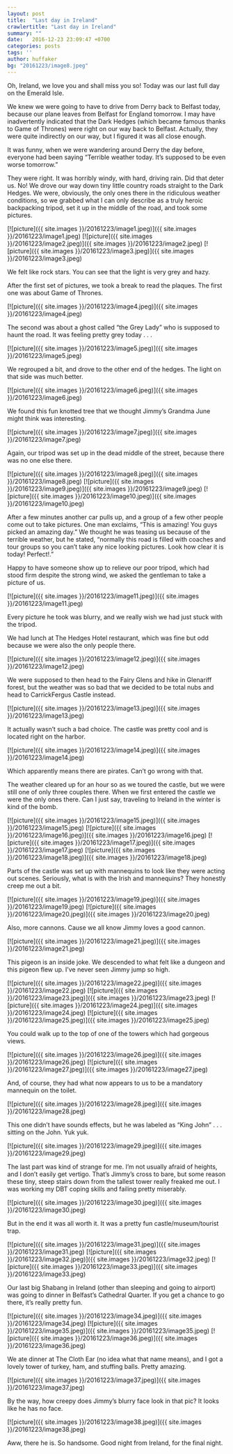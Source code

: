 ```yaml
---
layout: post
title:  "Last day in Ireland"
crawlertitle: "Last day in Ireland"
summary: ""
date:   2016-12-23 23:09:47 +0700
categories: posts
tags: ''
author: huffaker
bg: "20161223/image8.jpeg"
---
```


Oh, Ireland, we love you and shall miss you so! Today was our last full day on the Emerald Isle.

We knew we were going to have to drive from Derry back to Belfast today, because our plane leaves from Belfast for England tomorrow. I may have inadvertently indicated that the Dark Hedges (which became famous thanks to Game of Thrones) were right on our way back to Belfast. Actually, they were quite indirectly on our way, but I figured it was all close enough.

It was funny, when we were wandering around Derry the day before, everyone had been saying “Terrible weather today. It’s supposed to be even worse tomorrow.” 

They were right. It was horribly windy, with hard, driving rain. Did that deter us. No! We drove our way down tiny little country roads straight to the Dark Hedges. We were, obviously, the only ones there in the ridiculous weather conditions, so we grabbed what I can only describe as a truly heroic backpacking tripod, set it up in the middle of the road, and took some pictures.
 
[![picture]({{ site.images }}/20161223/image1.jpeg)]({{ site.images }}/20161223/image1.jpeg)
[![picture]({{ site.images }}/20161223/image2.jpeg)]({{ site.images }}/20161223/image2.jpeg)
[![picture]({{ site.images }}/20161223/image3.jpeg)]({{ site.images }}/20161223/image3.jpeg)
  
We felt like rock stars. You can see that the light is very grey and hazy.

After the first set of pictures, we took a break to read the plaques. The first one was about Game of Thrones.
 
[![picture]({{ site.images }}/20161223/image4.jpeg)]({{ site.images }}/20161223/image4.jpeg)

The second was about a ghost called “the Grey Lady” who is supposed to haunt the road. It was feeling pretty grey today . . .
 
[![picture]({{ site.images }}/20161223/image5.jpeg)]({{ site.images }}/20161223/image5.jpeg)

We regrouped a bit, and drove to the other end of the hedges. The light on that side was much better.
 
 [![picture]({{ site.images }}/20161223/image6.jpeg)]({{ site.images }}/20161223/image6.jpeg)

We found this fun knotted tree that we thought Jimmy’s Grandma June might think was interesting.

[![picture]({{ site.images }}/20161223/image7.jpeg)]({{ site.images }}/20161223/image7.jpeg)

Again, our tripod was set up in the dead middle of the street, because there was no one else there. 
 
[![picture]({{ site.images }}/20161223/image8.jpeg)]({{ site.images }}/20161223/image8.jpeg)
[![picture]({{ site.images }}/20161223/image9.jpeg)]({{ site.images }}/20161223/image9.jpeg)
[![picture]({{ site.images }}/20161223/image10.jpeg)]({{ site.images }}/20161223/image10.jpeg)
 
After a few minutes another car pulls up, and a group of a few other people come out to take pictures. One man exclaims, “This is amazing! You guys picked an amazing day.” We thought he was teasing us because of the terrible weather, but he stated, “normally this road is filled with coaches and tour groups so you can’t take any nice looking pictures. Look how clear it is today! Perfect!.” 

Happy to have someone show up to relieve our poor tripod, which had stood firm despite the strong wind, we asked the gentleman to take a picture of us.
 
[![picture]({{ site.images }}/20161223/image11.jpeg)]({{ site.images }}/20161223/image11.jpeg)

Every picture he took was blurry, and we really wish we had just stuck with the tripod.

We had lunch at The Hedges Hotel restaurant, which was fine but odd because we were also the only people there.
 
 [![picture]({{ site.images }}/20161223/image12.jpeg)]({{ site.images }}/20161223/image12.jpeg)

We were supposed to then head to the Fairy Glens and hike in Glenariff forest, but the weather was so bad that we decided to be total nubs and head to CarrickFergus Castle instead. 
 
 [![picture]({{ site.images }}/20161223/image13.jpeg)]({{ site.images }}/20161223/image13.jpeg)

It actually wasn’t such a bad choice. The castle was pretty cool and is located right on the harbor. 
 
 [![picture]({{ site.images }}/20161223/image14.jpeg)]({{ site.images }}/20161223/image14.jpeg)

Which apparently means there are pirates. Can’t go wrong with that.

The weather cleared up for an hour so as we toured the castle, but we were still one of only three couples there. When we first entered the castle we were the only ones there. Can I just say, traveling to Ireland in the winter is kind of the bomb. 
 
 [![picture]({{ site.images }}/20161223/image15.jpeg)]({{ site.images }}/20161223/image15.jpeg)
 [![picture]({{ site.images }}/20161223/image16.jpeg)]({{ site.images }}/20161223/image16.jpeg)
 [![picture]({{ site.images }}/20161223/image17.jpeg)]({{ site.images }}/20161223/image17.jpeg)
 [![picture]({{ site.images }}/20161223/image18.jpeg)]({{ site.images }}/20161223/image18.jpeg)
  
Parts of the castle was set up with mannequins to look like they were acting out scenes. Seriously, what is with the Irish and mannequins? They honestly creep me out a bit.

[![picture]({{ site.images }}/20161223/image19.jpeg)]({{ site.images }}/20161223/image19.jpeg)
[![picture]({{ site.images }}/20161223/image20.jpeg)]({{ site.images }}/20161223/image20.jpeg)
 
Also, more cannons. Cause we all know Jimmy loves a good cannon.
 
[![picture]({{ site.images }}/20161223/image21.jpeg)]({{ site.images }}/20161223/image21.jpeg)

This pigeon is an inside joke. We descended to what felt like a dungeon and this pigeon flew up. I’ve never seen Jimmy jump so high.
 
 [![picture]({{ site.images }}/20161223/image22.jpeg)]({{ site.images }}/20161223/image22.jpeg)
 [![picture]({{ site.images }}/20161223/image23.jpeg)]({{ site.images }}/20161223/image23.jpeg)
 [![picture]({{ site.images }}/20161223/image24.jpeg)]({{ site.images }}/20161223/image24.jpeg)
 [![picture]({{ site.images }}/20161223/image25.jpeg)]({{ site.images }}/20161223/image25.jpeg)
 
You could walk up to the top of one of the towers which had gorgeous views.

[![picture]({{ site.images }}/20161223/image26.jpeg)]({{ site.images }}/20161223/image26.jpeg)
[![picture]({{ site.images }}/20161223/image27.jpeg)]({{ site.images }}/20161223/image27.jpeg)
 
And, of course, they had what now appears to us to be a mandatory mannequin on the toilet.
 
[![picture]({{ site.images }}/20161223/image28.jpeg)]({{ site.images }}/20161223/image28.jpeg)

This one didn’t have sounds effects, but he was labeled as “King John” . . . sitting on the John. Yuk yuk.

[![picture]({{ site.images }}/20161223/image29.jpeg)]({{ site.images }}/20161223/image29.jpeg)

The last part was kind of strange for me. I’m not usually afraid of heights, and I don’t easily get vertigo. That’s Jimmy’s cross to bare, but some reason these tiny, steep stairs down from the tallest tower really freaked me out. I was working my DBT coping skills and failing pretty miserably.

[![picture]({{ site.images }}/20161223/image30.jpeg)]({{ site.images }}/20161223/image30.jpeg)

But in the end it was all worth it. It was a pretty fun castle/museum/tourist trap.
 
[![picture]({{ site.images }}/20161223/image31.jpeg)]({{ site.images }}/20161223/image31.jpeg)
[![picture]({{ site.images }}/20161223/image32.jpeg)]({{ site.images }}/20161223/image32.jpeg)
[![picture]({{ site.images }}/20161223/image33.jpeg)]({{ site.images }}/20161223/image33.jpeg)
 
Our last big Shabang in Ireland (other than sleeping and going to airport) was going to dinner in Belfast’s Cathedral Quarter. If you get a chance to go there, it’s really pretty fun.
 
 [![picture]({{ site.images }}/20161223/image34.jpeg)]({{ site.images }}/20161223/image34.jpeg)
 [![picture]({{ site.images }}/20161223/image35.jpeg)]({{ site.images }}/20161223/image35.jpeg)
 [![picture]({{ site.images }}/20161223/image36.jpeg)]({{ site.images }}/20161223/image36.jpeg)
 
We ate dinner at The Cloth Ear (no idea what that name means), and I got a lovely tower of turkey, ham, and stuffing balls. Pretty amazing. 

[![picture]({{ site.images }}/20161223/image37.jpeg)]({{ site.images }}/20161223/image37.jpeg)
 
By the way, how creepy does Jimmy’s blurry face look in that pic? It looks like he has no face. 
 
 [![picture]({{ site.images }}/20161223/image38.jpeg)]({{ site.images }}/20161223/image38.jpeg)

Aww, there he is. So handsome.
Good night from Ireland, for the final night. 


